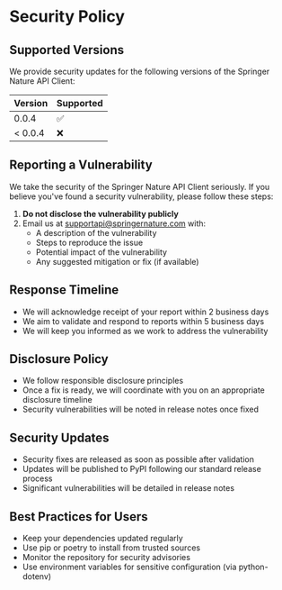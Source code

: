 # Security Policy

## Supported Versions

We provide security updates for the following versions of the Springer Nature API Client:

| Version | Supported          |
| ------- | ------------------ |
| 0.0.4   | :white_check_mark: |
| < 0.0.4 | :x:                |

## Reporting a Vulnerability

We take the security of the Springer Nature API Client seriously. If you believe you've found a security vulnerability, please follow these steps:

1. **Do not disclose the vulnerability publicly**
2. Email us at supportapi@springernature.com with:
   - A description of the vulnerability
   - Steps to reproduce the issue
   - Potential impact of the vulnerability
   - Any suggested mitigation or fix (if available)

## Response Timeline

- We will acknowledge receipt of your report within 2 business days
- We aim to validate and respond to reports within 5 business days
- We will keep you informed as we work to address the vulnerability

## Disclosure Policy

- We follow responsible disclosure principles
- Once a fix is ready, we will coordinate with you on an appropriate disclosure timeline
- Security vulnerabilities will be noted in release notes once fixed

## Security Updates

- Security fixes are released as soon as possible after validation
- Updates will be published to PyPI following our standard release process
- Significant vulnerabilities will be detailed in release notes

## Best Practices for Users

- Keep your dependencies updated regularly
- Use pip or poetry to install from trusted sources
- Monitor the repository for security advisories
- Use environment variables for sensitive configuration (via python-dotenv)
